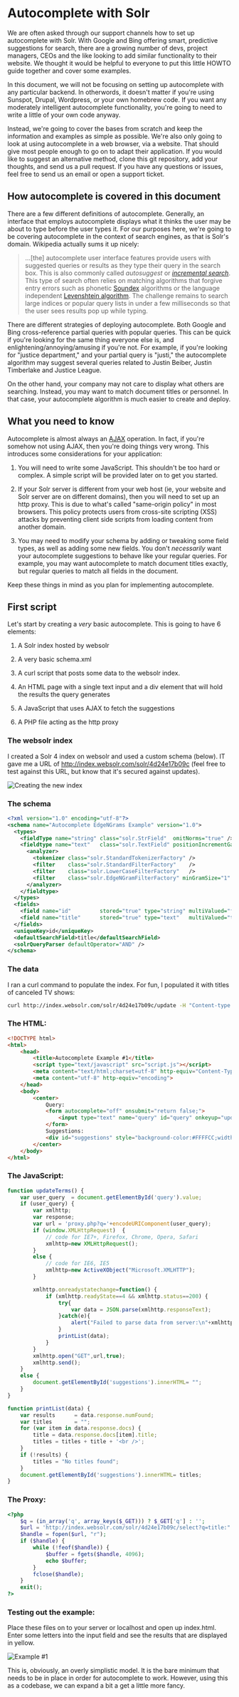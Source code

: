 # Autocomplete with Solr

We are often asked through our support channels how to set up autocomplete with Solr. With Google and Bing offering smart, predictive suggestions for search, there are a growing number of devs, project managers, CEOs and the like looking to add similar functionality to their website. We thought it would be helpful to everyone to put this little HOWTO guide together and cover some examples.

In this document, we will not be focusing on setting up autocomplete with any particular backend. In otherwords, it doesn't matter if you're using Sunspot, Drupal, Wordpress, or your own homebrew code. If you want any moderately intelligent autocomplete functionality, you're going to need to write a little of your own code anyway.

Instead, we're going to cover the bases from scratch and keep the information and examples as simple as possible. We're also only going to look at using autocomplete in a web browser, via a website. That should give most people enough to go on to adapt their application. If you would like to suggest an alternative method, clone this git repository, add your thoughts, and send us a pull request. If you have any questions or issues, feel free to send us an email or open a support ticket.


## How autocomplete is covered in this document

There are a few different definitions of autocomplete. Generally, an interface that employs autocomplete  displays what it thinks the user may be about to type before the user types it. For our purposes here, we're going to be covering autocomplete in the context of search engines, as that is Solr's domain. Wikipedia actually sums it up nicely:

> ...[the] autocomplete user interface features provide users with suggested queries or results as they type their query in the search box. This is also commonly called *autosuggest* or *[incremental search](http://en.wikipedia.org/wiki/Incremental_search)*. This type of search often relies on matching algorithms that forgive entry errors such as phonetic [Soundex](http://en.wikipedia.org/wiki/Soundex) algorithms or the language independent [Levenshtein algorithm](http://en.wikipedia.org/wiki/Levenshtein_algorithm). The challenge remains to search large indices or popular query lists in under a few milliseconds so that the user sees results pop up while typing.

There are different strategies of deploying autocomplete. Both Google and Bing cross-reference partial queries with popular queries. This can be quick if you're looking for the same thing everyone else is, and enlightening/annoying/amusing if you're not. For example, if you're looking for "justice department," and your partial query is "justi," the autocomplete algorithm may suggest several queries related to Justin Beiber, Justin Timberlake and Justice League.

On the other hand, your company may not care to display what others are searching. Instead, you may want to match document titles or personnel. In that case, your autocomplete algorithm is much easier to create and deploy.


## What you need to know

Autocomplete is almost always an [AJAX](http://en.wikipedia.org/wiki/Ajax_%28programming%29) operation. In fact, if you're somehow not using AJAX, then you're doing things very wrong. This introduces some considerations for your application:

1. You will need to write some JavaScript. This shouldn't be too hard or complex. A simple script will be provided later on to get you started.

2. If your Solr server is different from your web host (ie, your website and Solr server are on different domains), then you will need to set up an http proxy. This is due to what's called "same-origin policy" in most browsers. This policy protects users from cross-site scripting (XSS) attacks by preventing client side scripts from loading content from another domain.

3. You may need to modify your schema by adding or tweaking some field types, as well as adding some new fields. You don't *necessarily* want your autocomplete suggestions to behave like your regular queries. For example, you may want autocomplete to match document titles exactly, but regular queries to match all fields in the document.

Keep these things in mind as you plan for implementing autocomplete. 

## First script

Let's start by creating a *very* basic autocomplete. This is going to have 6 elements:

1. A Solr index hosted by websolr

2. A very basic schema.xml

3. A curl script that posts some data to the websolr index.

4. An HTML page with a single text input and a div element that will hold the results the query generates

5. A JavaScript that uses AJAX to fetch the suggestions

6. A PHP file acting as the http proxy

### The websolr index

I created a Solr 4 index on websolr and used a custom schema (below). IT gave me a URL of http://index.websolr.com/solr/4d24e17b09c (feel free to test against this URL, but know that it's secured against updates).

![Creating the new index](autocomplete-examples/first/new_index.png)

### The schema

```xml
<?xml version="1.0" encoding="utf-8"?>
<schema name="Autocomplete EdgeNGrams Example" version="1.0">
  <types>
    <fieldType name="string" class="solr.StrField"  omitNorms="true" />
    <fieldtype name="text"   class="solr.TextField" positionIncrementGap="1">
      <analyzer>
        <tokenizer class="solr.StandardTokenizerFactory" />
        <filter    class="solr.StandardFilterFactory"    />
        <filter    class="solr.LowerCaseFilterFactory"   />
        <filter    class="solr.EdgeNGramFilterFactory" minGramSize="1" maxGramSize="15" side="front"/>
      </analyzer>
    </fieldtype>
  </types>
  <fields>
    <field name="id"         stored="true" type="string" multiValued="false" indexed="true" />
    <field name="title"      stored="true" type="text"   multiValued="true"  indexed="true" />
  </fields>
  <uniqueKey>id</uniqueKey>
  <defaultSearchField>title</defaultSearchField>
  <solrQueryParser defaultOperator="AND" />
</schema>
```

### The data

I ran a curl command to populate the index. For fun, I populated it with titles of canceled TV shows:

```bash
curl http://index.websolr.com/solr/4d24e17b09c/update -H "Content-type: text/xml" --data-binary '<add><doc><field name="id">1</field><field name="title">Dexter</field></doc><doc><field name="id">2</field><field name="title">Futurama</field></doc><doc><field name="id">3</field><field name="title">Breaking Bad</field></doc><doc><field name="id">4</field><field name="title">Burn Notice</field></doc><doc><field name="id">5</field><field name="title">Life</field></doc><doc><field name="id">6</field><field name="title">Space Ghost</field></doc><doc><field name="id">7</field><field name="title">The Brak Show</field></doc><doc><field name="id">8</field><field name="title">Cops</field></doc><doc><field name="id">9</field><field name="title">Home Movies</field></doc><doc><field name="id">10</field><field name="title">Captain Planet</field></doc></add>';
```

### The HTML:

```html
<!DOCTYPE html>
<html>
	<head>
		<title>Autocomplete Example #1</title>
		<script type="text/javascript" src="script.js"></script>
		<meta content="text/html;charset=utf-8" http-equiv="Content-Type">
		<meta content="utf-8" http-equiv="encoding">
	</head>
	<body>
		<center>
			Query:
			<form autocomplete="off" onsubmit="return false;">
				<input type="text" name="query" id="query" onkeyup="updateTerms();" />
			</form>
			Suggestions:
			<div id="suggestions" style="background-color:#FFFFCC;width:300px;"></div>
		</center>
	</body>
</html>
```

### The JavaScript:

```javascript
function updateTerms() {
	var user_query  = document.getElementById('query').value;
	if (user_query) {
		var xmlhttp;
		var response;
		var url = 'proxy.php?q='+encodeURIComponent(user_query);
		if (window.XMLHttpRequest)	{
			// code for IE7+, Firefox, Chrome, Opera, Safari
			xmlhttp=new XMLHttpRequest();
		}
		else {
			// code for IE6, IE5
			xmlhttp=new ActiveXObject("Microsoft.XMLHTTP");
		}

		xmlhttp.onreadystatechange=function() {
			if (xmlhttp.readyState==4 && xmlhttp.status==200) {
			    try{
			        var data = JSON.parse(xmlhttp.responseText);
			    }catch(e){
			        alert("Failed to parse data from server:\n"+xmlhttp.responseText);
			    }
				printList(data);
			}
		}
		xmlhttp.open("GET",url,true);
		xmlhttp.send();
	}
	else {
		document.getElementById('suggestions').innerHTML= "";
	}
}

function printList(data) {
	var results      = data.response.numFound;
	var titles       = "";
	for (var item in data.response.docs) {
		title = data.response.docs[item].title;
		titles = titles + title + '<br />';
	}
	if (!results) {
		titles = "No titles found";
	}
	document.getElementById('suggestions').innerHTML= titles;
}
```

### The Proxy:

```php
<?php
	$q = (in_array('q', array_keys($_GET))) ? $_GET['q'] : '';
	$url = 'http://index.websolr.com/solr/4d24e17b09c/select?q=title:"' . urlencode($q) . '"&sort=score+desc&defType=edismax&wt=json';
	$handle = fopen($url, "r");
	if ($handle) {
	    while (!feof($handle)) {
	        $buffer = fgets($handle, 4096);
	        echo $buffer;
	    }
	    fclose($handle);
	}
	exit();
?>
```

### Testing out the example:

Place these files on to your server or localhost and open up index.html. Enter some letters into the input field and see the results that are displayed in yellow.

![Example #1](autocomplete-examples/first/example_1_demo.png)

This is, obviously, an overly simplistic model. It is the bare minimum that needs to be in place in order for autocomplete to work. However, using this as a codebase, we can expand a bit a get a little more fancy.